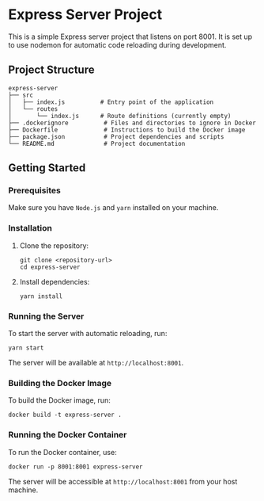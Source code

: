 # Express Server Project

This is a simple Express server project that listens on port 8001. It is set up to use nodemon for automatic code reloading during development.

## Project Structure

```
express-server
├── src
│   ├── index.js          # Entry point of the application
│   └── routes
│       └── index.js      # Route definitions (currently empty)
├── .dockerignore          # Files and directories to ignore in Docker
├── Dockerfile             # Instructions to build the Docker image
├── package.json           # Project dependencies and scripts
└── README.md              # Project documentation
```

## Getting Started

### Prerequisites

Make sure you have `Node.js` and `yarn` installed on your machine.

### Installation

1. Clone the repository:
   ```
   git clone <repository-url>
   cd express-server
   ```

2. Install dependencies:
   ```
   yarn install
   ```

### Running the Server

To start the server with automatic reloading, run:
```
yarn start
```

The server will be available at `http://localhost:8001`.

### Building the Docker Image

To build the Docker image, run:
```
docker build -t express-server .
```

### Running the Docker Container

To run the Docker container, use:
```
docker run -p 8001:8001 express-server
```

The server will be accessible at `http://localhost:8001` from your host machine.